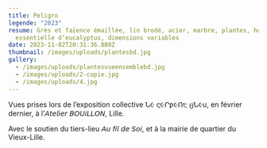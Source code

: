 ```yaml
---
title: Peligro
legende: "2023"
resume: Grès et faïence émaillée, lin brodé, acier, marbre, plantes, huile
  essentielle d’eucalyptus, dimensions variables
date: 2023-11-02T20:31:36.880Z
thumbnail: /images/uploads/plantesbd.jpg
gallery:
  - /images/uploads/plantesvueensemblebd.jpg
  - /images/uploads/2-copie.jpg
  - /images/uploads/4.jpg
---
```

Vues prises lors de l’exposition collective Ն૯ ς૯Րƿ૯Ո੮ ცՆ૯υ, en février dernier, à l’𝘈𝘵𝘦𝘭𝘪𝘦𝘳 𝘉𝘖𝘜𝘪𝘓𝘓𝘖𝘕, Lille.

A﻿vec le soutien du tiers-lieu 𝘈𝘶 𝘧𝘪𝘭 𝘥𝘦 𝘚𝘰𝘪, et à la mairie de quartier du Vieux-Lille.